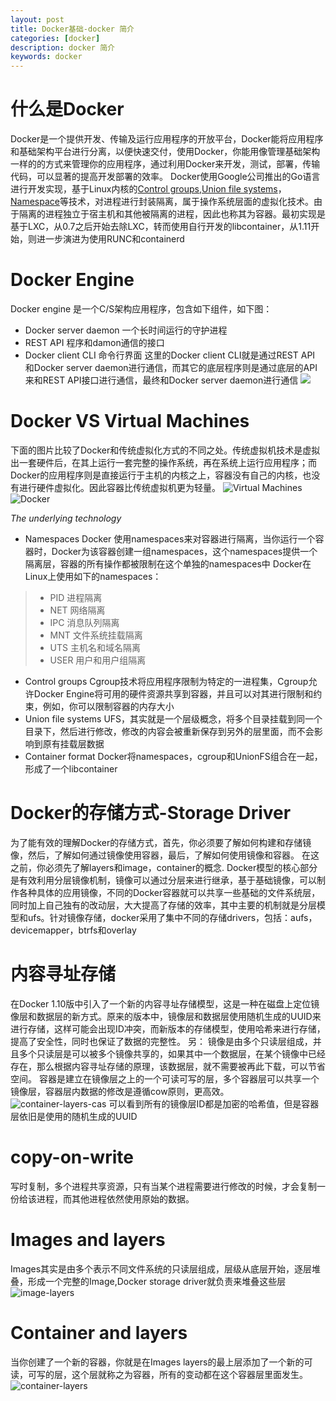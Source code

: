 ```yaml
---
layout: post
title: Docker基础-docker 简介
categories: [docker]
description: docker 简介
keywords: docker
---
```

# 什么是Docker
Docker是一个提供开发、传输及运行应用程序的开放平台，Docker能将应用程序和基础架构平台进行分离，以便快速交付，使用Docker，你能用像管理基础架构一样的的方式来管理你的应用程序，通过利用Docker来开发，测试，部署，传输代码，可以显著的提高开发部署的效率。
Docker使用Google公司推出的Go语言进行开发实现，基于Linux内核的[Control groups](https://zh.wikipedia.org/wiki/Cgroups),[Union file systems](https://en.wikipedia.org/wiki/Union_mount)，[Namespace](https://en.wikipedia.org/wiki/Linux_namespaces)等技术，对进程进行封装隔离，属于操作系统层面的虚拟化技术。由于隔离的进程独立于宿主机和其他被隔离的进程，因此也称其为容器。最初实现是基于LXC，从0.7之后开始去除LXC，转而使用自行开发的libcontainer，从1.11开始，则进一步演进为使用RUNC和containerd
<!--more-->
# Docker Engine
Docker engine 是一个C/S架构应用程序，包含如下组件，如下图：
* Docker server daemon
一个长时间运行的守护进程
* REST API
程序和damon通信的接口
* Docker client CLI
命令行界面
这里的Docker client CLI就是通过REST API 和Docker server daemon进行通信，而其它的底层程序则是通过底层的API来和REST API接口进行通信，最终和Docker server daemon进行通信
![](/images/engine-components-flow.png)

# Docker VS Virtual Machines
下面的图片比较了Docker和传统虚拟化方式的不同之处。传统虚拟机技术是虚拟出一套硬件后，在其上运行一套完整的操作系统，再在系统上运行应用程序；而Docker的应用程序则是直接运行于主机的内核之上，容器没有自己的内核，也没有进行硬件虚拟化。因此容器比传统虚拟机更为轻量。
![Virtual Machines](/images/virtualization.png)
![Docker](/images/docker.png)

*The underlying technology*
* Namespaces
Docker 使用namespaces来对容器进行隔离，当你运行一个容器时，Docker为该容器创建一组namespaces，这个namespaces提供一个隔离层，容器的所有操作都被限制在这个单独的namespaces中
Docker在Linux上使用如下的namespaces：
> * PID 进程隔离
> * NET 网络隔离
> * IPC 消息队列隔离
> * MNT 文件系统挂载隔离
> * UTS 主机名和域名隔离
> * USER 用户和用户组隔离
* Control groups
Cgroup技术将应用程序限制为特定的一进程集，Cgroup允许Docker Engine将可用的硬件资源共享到容器，并且可以对其进行限制和约束，例如，你可以限制容器的内存大小
* Union file systems
UFS，其实就是一个层级概念，将多个目录挂载到同一个目录下，然后进行修改，修改的内容会被重新保存到另外的层里面，而不会影响到原有挂载层数据
* Container format
Docker将namespaces，cgroup和UnionFS组合在一起，形成了一个libcontainer

# Docker的存储方式-Storage Driver
为了能有效的理解Docker的存储方式，首先，你必须要了解如何构建和存储镜像，然后，了解如何通过镜像使用容器，最后，了解如何使用镜像和容器。
在这之前，你必须先了解layers和image，container的概念.
Docker模型的核心部分是有效利用分层镜像机制，镜像可以通过分层来进行继承，基于基础镜像，可以制作各种具体的应用镜像，不同的Docker容器就可以共享一些基础的文件系统层，同时加上自己独有的改动层，大大提高了存储的效率，其中主要的机制就是分层模型和ufs。针对镜像存储，docker采用了集中不同的存储drivers，包括：aufs，devicemapper，btrfs和overlay
# 内容寻址存储
在Docker 1.10版中引入了一个新的内容寻址存储模型，这是一种在磁盘上定位镜像层和数据层的新方式。原来的版本中，镜像层和数据层使用随机生成的UUID来进行存储，这样可能会出现ID冲突，而新版本的存储模型，使用哈希来进行存储，提高了安全性，同时也保证了数据的完整性。
另：
镜像是由多个只读层组成，并且多个只读层是可以被多个镜像共享的，如果其中一个数据层，在某个镜像中已经存在，那么根据内容寻址存储的原理，该数据层，就不需要被再此下载，可以节省空间。
容器是建立在镜像层之上的一个可读可写的层，多个容器层可以共享一个镜像层，容器层内数据的修改是遵循cow原则，更高效。
![container-layers-cas](/images/container-layers-cas.jpg)
可以看到所有的镜像层ID都是加密的哈希值，但是容器层依旧是使用的随机生成的UUID
# copy-on-write
写时复制，多个进程共享资源，只有当某个进程需要进行修改的时候，才会复制一份给该进程，而其他进程依然使用原始的数据。
# Images and layers
Images其实是由多个表示不同文件系统的只读层组成，层级从底层开始，逐层堆叠，形成一个完整的Image,Docker storage driver就负责来堆叠这些层
![image-layers](/images/image-layers.jpg)
# Container and layers
当你创建了一个新的容器，你就是在Images layers的最上层添加了一个新的可读，可写的层，这个层就称之为容器，所有的变动都在这个容器层里面发生。
![container-layers](/images/container-layers.jpg)
